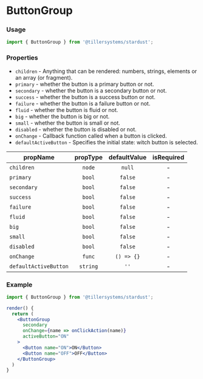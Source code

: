 # ButtonGroup

### Usage

```jsx
import { ButtonGroup } from '@tillersystems/stardust';
```

<!-- STORY -->

### Properties

- `children` - Anything that can be rendered: numbers, strings, elements or an array (or fragment).
- `primary` - whether the button is a primary button or not.
- `secondary` - whether the button is a secondary button or not.
- `success` - whether the button is a success button or not.
- `failure` - whether the button is a failure button or not.
- `fluid` - whether the button is fluid or not.
- `big` - whether the button is big or not.
- `small` - whether the button is small or not.
- `disabled` - whether the button is disabled or not.
- `onChange` - Callback function called when a button is clicked.
- `defaultActiveButton` - Specifies the initial state: witch button is selected.

| propName              | propType | defaultValue | isRequired |
| --------------------- | :------: | :----------: | :--------: |
| `children`            |  `node`  |    `null`    |     -      |
| `primary`             |  `bool`  |   `false`    |     -      |
| `secondary`           |  `bool`  |   `false`    |     -      |
| `success`             |  `bool`  |   `false`    |     -      |
| `failure`             |  `bool`  |   `false`    |     -      |
| `fluid`               |  `bool`  |   `false`    |     -      |
| `big`                 |  `bool`  |   `false`    |     -      |
| `small`               |  `bool`  |   `false`    |     -      |
| `disabled`            |  `bool`  |   `false`    |     -      |
| `onChange`            |  `func`  |  `() => {}`  |     -      |
| `defaultActiveButton` | `string` |     `''`     |     -      |

### Example

```jsx
import { ButtonGroup } from '@tillersystems/stardust';

render() {
  return (
    <ButtonGroup
      secondary
      onChange={name => onClickAction(name)}
      activeButton="ON"
    >
      <Button name="ON">ON</Button>
      <Button name="OFF">OFF</Button>
    </ButtonGroup>
  )
}
```

